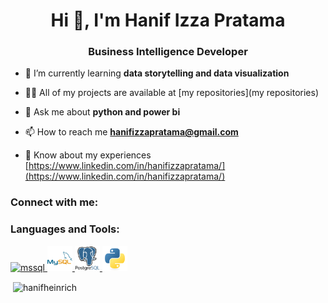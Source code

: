 <h1 align="center">Hi 👋, I'm Hanif Izza Pratama</h1>
<h3 align="center">Business Intelligence Developer</h3>

- 🌱 I’m currently learning **data storytelling and data visualization**

- 👨‍💻 All of my projects are available at [my repositories](my repositories)

- 💬 Ask me about **python and power bi**

- 📫 How to reach me **hanifizzapratama@gmail.com**

- 📄 Know about my experiences [https://www.linkedin.com/in/hanifizzapratama/](https://www.linkedin.com/in/hanifizzapratama/)

<h3 align="left">Connect with me:</h3>
<p align="left">
</p>

<h3 align="left">Languages and Tools:</h3>
<p align="left"> <a href="https://www.microsoft.com/en-us/sql-server" target="_blank" rel="noreferrer"> <img src="https://www.svgrepo.com/show/303229/microsoft-sql-server-logo.svg" alt="mssql" width="40" height="40"/> </a> <a href="https://www.mysql.com/" target="_blank" rel="noreferrer"> <img src="https://raw.githubusercontent.com/devicons/devicon/master/icons/mysql/mysql-original-wordmark.svg" alt="mysql" width="40" height="40"/> </a> <a href="https://www.postgresql.org" target="_blank" rel="noreferrer"> <img src="https://raw.githubusercontent.com/devicons/devicon/master/icons/postgresql/postgresql-original-wordmark.svg" alt="postgresql" width="40" height="40"/> </a> <a href="https://www.python.org" target="_blank" rel="noreferrer"> <img src="https://raw.githubusercontent.com/devicons/devicon/master/icons/python/python-original.svg" alt="python" width="40" height="40"/> </a> </p>

<p>&nbsp;<img align="center" src="https://github-readme-stats.vercel.app/api?username=hanifheinrich&show_icons=true&locale=en" alt="hanifheinrich" /></p>

